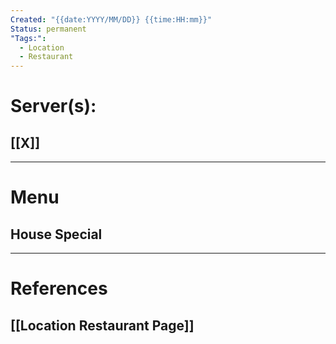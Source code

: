 ```yaml
---
Created: "{{date:YYYY/MM/DD}} {{time:HH:mm}}"
Status: permanent
"Tags:":
  - Location
  - Restaurant
---
```

# Server(s):
## [[X]]
---
# Menu

## House Special

---
# References
## [[Location Restaurant Page]]
